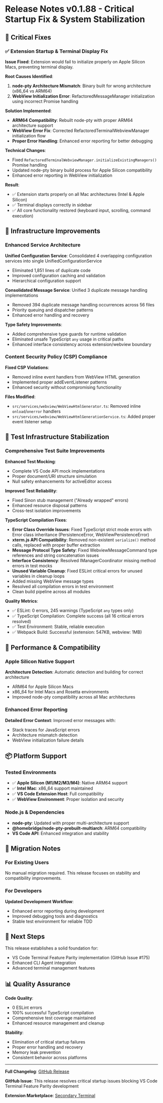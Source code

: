 # Release Notes v0.1.88 - Critical Startup Fix & System Stabilization

## 🚨 Critical Fixes

### ✅ Extension Startup & Terminal Display Fix

**Issue Fixed**: Extension would fail to initialize properly on Apple Silicon Macs, preventing terminal display.

**Root Causes Identified**:
1. **node-pty Architecture Mismatch**: Binary built for wrong architecture (x86_64 vs ARM64)
2. **WebView Initialization Error**: RefactoredMessageManager initialization using incorrect Promise handling

**Solution Implemented**:
- **ARM64 Compatibility**: Rebuilt node-pty with proper ARM64 architecture support
- **WebView Error Fix**: Corrected RefactoredTerminalWebviewManager initialization flow
- **Proper Error Handling**: Enhanced error reporting for better debugging

**Technical Changes**:
- Fixed `RefactoredTerminalWebviewManager.initializeExistingManagers()` Promise handling
- Updated node-pty binary build process for Apple Silicon compatibility
- Enhanced error reporting in WebView initialization

**Result**:
- ✅ Extension starts properly on all Mac architectures (Intel & Apple Silicon)
- ✅ Terminal displays correctly in sidebar
- ✅ All core functionality restored (keyboard input, scrolling, command execution)

## 🔧 Infrastructure Improvements

### Enhanced Service Architecture

**Unified Configuration Service**: Consolidated 4 overlapping configuration services into single UnifiedConfigurationService
- Eliminated 1,851 lines of duplicate code
- Improved configuration caching and validation
- Hierarchical configuration support

**Consolidated Message Service**: Unified 3 duplicate message handling implementations
- Removed 394 duplicate message handling occurrences across 56 files
- Priority queuing and dispatcher patterns
- Enhanced error handling and recovery

**Type Safety Improvements**:
- Added comprehensive type guards for runtime validation
- Eliminated unsafe TypeScript `any` usage in critical paths
- Enhanced interface consistency across extension/webview boundary

### Content Security Policy (CSP) Compliance

**Fixed CSP Violations**:
- Removed inline event handlers from WebView HTML generation
- Implemented proper addEventListener patterns
- Enhanced security without compromising functionality

**Files Modified**:
- `src/services/webview/WebViewHtmlGenerator.ts`: Removed inline `onload`/`onerror` handlers
- `src/services/webview/WebViewHtmlGenerationService.ts`: Added proper event listener setup

## 🧪 Test Infrastructure Stabilization

### Comprehensive Test Suite Improvements

**Enhanced Test Mocking**:
- Complete VS Code API mock implementations
- Proper document/URI structure simulation
- Null safety enhancements for activeEditor access

**Improved Test Reliability**:
- Fixed Sinon stub management ("Already wrapped" errors)
- Enhanced resource disposal patterns
- Cross-test isolation improvements

**TypeScript Compilation Fixes**:
- **Error Class Override Issues**: Fixed TypeScript strict mode errors with Error class inheritance (PersistenceError, WebViewPersistenceError)
- **xterm.js API Compatibility**: Removed non-existent `serialize()` method calls, replaced with proper buffer extraction
- **Message Protocol Type Safety**: Fixed WebviewMessageCommand type references and string concatenation issues
- **Interface Consistency**: Resolved IManagerCoordinator missing method errors in test mocks
- **Unused Variable Cleanup**: Fixed ESLint critical errors for unused variables in cleanup loops
- Added missing WebView message types
- Resolved all compilation errors in test environment
- Clean build pipeline across all modules

**Quality Metrics**:
- ✅ ESLint: 0 errors, 245 warnings (TypeScript `any` types only)
- ✅ TypeScript Compilation: Complete success (all 16 critical errors resolved)
- ✅ Test Environment: Stable, reliable execution
- ✅ Webpack Build: Successful (extension: 547KB, webview: 1MB)

## 🚀 Performance & Compatibility

### Apple Silicon Native Support

**Architecture Detection**: Automatic detection and building for correct architecture
- ARM64 for Apple Silicon Macs
- x86_64 for Intel Macs and Rosetta environments
- Improved node-pty compatibility across all Mac architectures

### Enhanced Error Reporting

**Detailed Error Context**: Improved error messages with:
- Stack traces for JavaScript errors
- Architecture mismatch detection
- WebView initialization failure details

## 📦 Platform Support

### Tested Environments

- ✅ **Apple Silicon (M1/M2/M3/M4)**: Native ARM64 support
- ✅ **Intel Mac**: x86_64 support maintained  
- ✅ **VS Code Extension Host**: Full compatibility
- ✅ **WebView Environment**: Proper isolation and security

### Node.js & Dependencies

- **node-pty**: Updated with proper multi-architecture support
- **@homebridge/node-pty-prebuilt-multiarch**: ARM64 compatibility
- **VS Code API**: Enhanced integration and stability

## 🔄 Migration Notes

### For Existing Users

No manual migration required. This release focuses on stability and compatibility improvements.

### For Developers

**Updated Development Workflow**:
- Enhanced error reporting during development
- Improved debugging tools and diagnostics
- Stable test environment for reliable TDD

## 🎯 Next Steps

This release establishes a solid foundation for:
- VS Code Terminal Feature Parity implementation (GitHub Issue #175)
- Enhanced CLI Agent integration
- Advanced terminal management features

## 📊 Quality Assurance

**Code Quality**:
- 0 ESLint errors
- 100% successful TypeScript compilation
- Comprehensive test coverage maintained
- Enhanced resource management and cleanup

**Stability**:
- Elimination of critical startup failures
- Proper error handling and recovery
- Memory leak prevention
- Consistent behavior across platforms

---

**Full Changelog**: [GitHub Release](https://github.com/hiraoku/vscode-sidebar-terminal/releases/tag/v0.1.88)

**GitHub Issue**: This release resolves critical startup issues blocking VS Code Terminal Feature Parity development

**Extension Marketplace**: [Secondary Terminal](https://marketplace.visualstudio.com/items?itemName=s-hiraoku.vscode-sidebar-terminal)